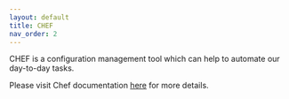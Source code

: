 ```yaml
---
layout: default
title: CHEF
nav_order: 2
---
```


CHEF is a configuration management tool which can help to automate our day-to-day tasks.

Please visit Chef documentation [here](https://docs.chef.io/) for more details.

